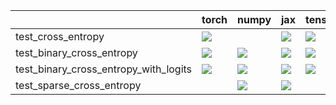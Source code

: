 |                                       | torch                                                                                                                                                                                  | numpy                                                                                                                                                                                  | jax                                                                                                                                                                                    | tensorflow                                                                                                                                                                             |
|:--------------------------------------|:---------------------------------------------------------------------------------------------------------------------------------------------------------------------------------------|:---------------------------------------------------------------------------------------------------------------------------------------------------------------------------------------|:---------------------------------------------------------------------------------------------------------------------------------------------------------------------------------------|:---------------------------------------------------------------------------------------------------------------------------------------------------------------------------------------|
| test_cross_entropy                    | <a href="https://github.com/unifyai/ivy/actions/runs/3635207136/jobs/6134122457" rel="noopener noreferrer" target="_blank"><img src=https://img.shields.io/badge/-success-success></a> |                                                                                                                                                                                        | <a href="https://github.com/unifyai/ivy/actions/runs/3655213945/jobs/6176419011" rel="noopener noreferrer" target="_blank"><img src=https://img.shields.io/badge/-success-success></a> | <a href="https://github.com/unifyai/ivy/actions/runs/3655233997/jobs/6176431750" rel="noopener noreferrer" target="_blank"><img src=https://img.shields.io/badge/-success-success></a> |
| test_binary_cross_entropy             | <a href="https://github.com/unifyai/ivy/actions/runs/3644780956/jobs/6154384299" rel="noopener noreferrer" target="_blank"><img src=https://img.shields.io/badge/-success-success></a> | <a href="https://github.com/unifyai/ivy/actions/runs/3648766194/jobs/6162571089" rel="noopener noreferrer" target="_blank"><img src=https://img.shields.io/badge/-success-success></a> | <a href="null" rel="noopener noreferrer" target="_blank"><img src=https://img.shields.io/badge/-success-success></a>                                                                   | <a href="https://github.com/unifyai/ivy/actions/runs/3644780956/jobs/6154390717" rel="noopener noreferrer" target="_blank"><img src=https://img.shields.io/badge/-success-success></a> |
| test_binary_cross_entropy_with_logits | <a href="https://github.com/unifyai/ivy/actions/runs/3619885913/jobs/6101478819" rel="noopener noreferrer" target="_blank"><img src=https://img.shields.io/badge/-failure-red></a>     | <a href="https://github.com/unifyai/ivy/actions/runs/3635207136/jobs/6134100842" rel="noopener noreferrer" target="_blank"><img src=https://img.shields.io/badge/-success-success></a> | <a href="https://github.com/unifyai/ivy/actions/runs/3635207136/jobs/6134100842" rel="noopener noreferrer" target="_blank"><img src=https://img.shields.io/badge/-success-success></a> | <a href="https://github.com/unifyai/ivy/actions/runs/3652667612/jobs/6171313965" rel="noopener noreferrer" target="_blank"><img src=https://img.shields.io/badge/-success-success></a> |
| test_sparse_cross_entropy             |                                                                                                                                                                                        | <a href="https://github.com/unifyai/ivy/actions/runs/3635207136/jobs/6134131528" rel="noopener noreferrer" target="_blank"><img src=https://img.shields.io/badge/-success-success></a> | <a href="https://github.com/unifyai/ivy/actions/runs/3655233997/jobs/6176431750" rel="noopener noreferrer" target="_blank"><img src=https://img.shields.io/badge/-success-success></a> |                                                                                                                                                                                        |